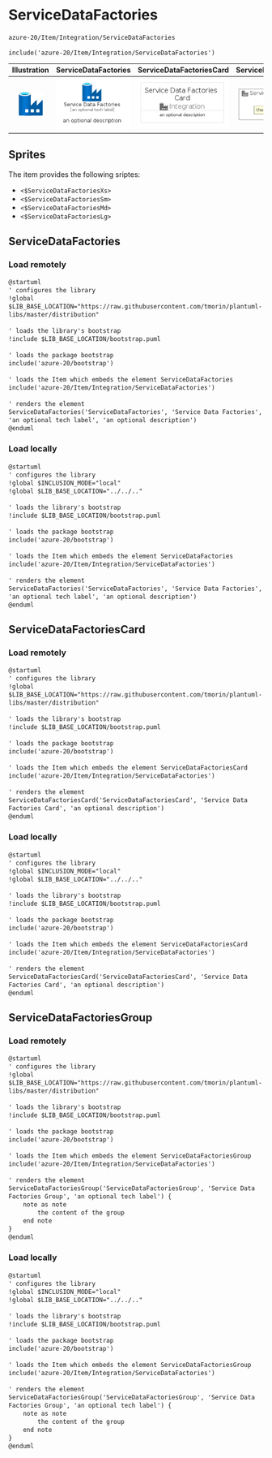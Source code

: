 # ServiceDataFactories


```text
azure-20/Item/Integration/ServiceDataFactories
```

```text
include('azure-20/Item/Integration/ServiceDataFactories')
```



| Illustration | ServiceDataFactories | ServiceDataFactoriesCard | ServiceDataFactoriesGroup |
| :---: | :---: | :---: | :---: |
| ![illustration for Illustration](../../../azure-20/Item/Integration/ServiceDataFactories.png) | ![illustration for ServiceDataFactories](../../../azure-20/Item/Integration/ServiceDataFactories.Local.png) | ![illustration for ServiceDataFactoriesCard](../../../azure-20/Item/Integration/ServiceDataFactoriesCard.Local.png) | ![illustration for ServiceDataFactoriesGroup](../../../azure-20/Item/Integration/ServiceDataFactoriesGroup.Local.png) |



## Sprites
The item provides the following sriptes:

- `<$ServiceDataFactoriesXs>`
- `<$ServiceDataFactoriesSm>`
- `<$ServiceDataFactoriesMd>`
- `<$ServiceDataFactoriesLg>`





## ServiceDataFactories

### Load remotely
```plantuml
@startuml
' configures the library
!global $LIB_BASE_LOCATION="https://raw.githubusercontent.com/tmorin/plantuml-libs/master/distribution"

' loads the library's bootstrap
!include $LIB_BASE_LOCATION/bootstrap.puml

' loads the package bootstrap
include('azure-20/bootstrap')

' loads the Item which embeds the element ServiceDataFactories
include('azure-20/Item/Integration/ServiceDataFactories')

' renders the element
ServiceDataFactories('ServiceDataFactories', 'Service Data Factories', 'an optional tech label', 'an optional description')
@enduml
```

### Load locally
```plantuml
@startuml
' configures the library
!global $INCLUSION_MODE="local"
!global $LIB_BASE_LOCATION="../../.."

' loads the library's bootstrap
!include $LIB_BASE_LOCATION/bootstrap.puml

' loads the package bootstrap
include('azure-20/bootstrap')

' loads the Item which embeds the element ServiceDataFactories
include('azure-20/Item/Integration/ServiceDataFactories')

' renders the element
ServiceDataFactories('ServiceDataFactories', 'Service Data Factories', 'an optional tech label', 'an optional description')
@enduml
```

## ServiceDataFactoriesCard

### Load remotely
```plantuml
@startuml
' configures the library
!global $LIB_BASE_LOCATION="https://raw.githubusercontent.com/tmorin/plantuml-libs/master/distribution"

' loads the library's bootstrap
!include $LIB_BASE_LOCATION/bootstrap.puml

' loads the package bootstrap
include('azure-20/bootstrap')

' loads the Item which embeds the element ServiceDataFactoriesCard
include('azure-20/Item/Integration/ServiceDataFactories')

' renders the element
ServiceDataFactoriesCard('ServiceDataFactoriesCard', 'Service Data Factories Card', 'an optional description')
@enduml
```

### Load locally
```plantuml
@startuml
' configures the library
!global $INCLUSION_MODE="local"
!global $LIB_BASE_LOCATION="../../.."

' loads the library's bootstrap
!include $LIB_BASE_LOCATION/bootstrap.puml

' loads the package bootstrap
include('azure-20/bootstrap')

' loads the Item which embeds the element ServiceDataFactoriesCard
include('azure-20/Item/Integration/ServiceDataFactories')

' renders the element
ServiceDataFactoriesCard('ServiceDataFactoriesCard', 'Service Data Factories Card', 'an optional description')
@enduml
```

## ServiceDataFactoriesGroup

### Load remotely
```plantuml
@startuml
' configures the library
!global $LIB_BASE_LOCATION="https://raw.githubusercontent.com/tmorin/plantuml-libs/master/distribution"

' loads the library's bootstrap
!include $LIB_BASE_LOCATION/bootstrap.puml

' loads the package bootstrap
include('azure-20/bootstrap')

' loads the Item which embeds the element ServiceDataFactoriesGroup
include('azure-20/Item/Integration/ServiceDataFactories')

' renders the element
ServiceDataFactoriesGroup('ServiceDataFactoriesGroup', 'Service Data Factories Group', 'an optional tech label') {
    note as note
        the content of the group
    end note
}
@enduml
```

### Load locally
```plantuml
@startuml
' configures the library
!global $INCLUSION_MODE="local"
!global $LIB_BASE_LOCATION="../../.."

' loads the library's bootstrap
!include $LIB_BASE_LOCATION/bootstrap.puml

' loads the package bootstrap
include('azure-20/bootstrap')

' loads the Item which embeds the element ServiceDataFactoriesGroup
include('azure-20/Item/Integration/ServiceDataFactories')

' renders the element
ServiceDataFactoriesGroup('ServiceDataFactoriesGroup', 'Service Data Factories Group', 'an optional tech label') {
    note as note
        the content of the group
    end note
}
@enduml
```

